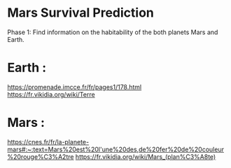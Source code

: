 # Mars Survival Prediction


Phase 1: Find information on the habitability of the both planets Mars and Earth.
# Earth :
https://promenade.imcce.fr/fr/pages1/178.html
https://fr.vikidia.org/wiki/Terre
# Mars : 
https://cnes.fr/fr/la-planete-mars#:~:text=Mars%20est%20l'une%20des,de%20fer%20de%20couleur%20rouge%C3%A2tre
https://fr.vikidia.org/wiki/Mars_(plan%C3%A8te)
